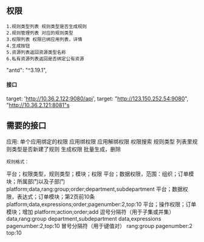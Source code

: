 ## 权限
>
    1.规则类型列表 规则类型是否生成规则
    2.规则管理列表 对应的规则类型
    3.权限列表 权限已绑应用列表，详情
    4.生成按钮
    5.资源列表返回资源类型名称
    6.私有资源列表返回是否绑定公有资源
>

 "antd": "^3.19.1",


#### 接口
target: 'http://10.36.2.122:9080/api',
target: "http://123.150.252.54:9080",
"http://10.36.2.121:8081"s


## 需要的接口
应用:
    单个应用绑定的权限
    应用绑权限
    应用解绑权限
    权限搜索
规则类型
    列表里规则类型是否新建了规则
生成权限
    批量生成，删除





    规则格式：
平台；权限类型，规则类型；模块；权限
平台；数据权限，范围：组织；订单模块；所属部门以及子部门
platform;data,rang:group;order;department,subdepartment
平台；数据权限，表达式；订单模块；第2页前10条
platform;data,expressions;order;pagenumber:2,top:10
平台；操作权限；订单模块；增加
platform;action;order;add
逗号分隔符（用于子集或并集）
data,rang:group
department,subdepartment
data,expressions
pagenumber:2,top:10
冒号分隔符（用于键值对）
rang:group
pagenumber:2
top:10
